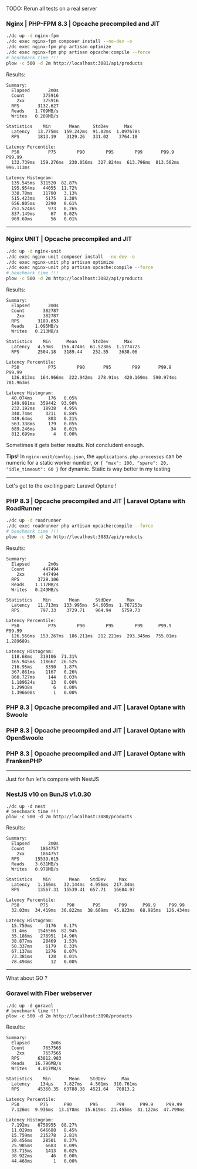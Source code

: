 
TODO: Rerun all tests on a real server


### Nginx | PHP-FPM 8.3 | Opcache precompiled and JIT

```bash
./dc up -d nginx-fpm
./dc exec nginx-fpm composer install --no-dev -o
./dc exec nginx-fpm php artisan optimize
./dc exec nginx-fpm php artisan opcache:compile --force
# benchmark time !!!
plow -c 500 -d 2m http://localhost:3081/api/products
```

Results:
```
Summary:
  Elapsed       2m0s
  Count       375916
    2xx       375916
  RPS       3132.627
  Reads    1.709MB/s
  Writes   0.209MB/s

Statistics    Min       Mean     StdDev      Max   
  Latency   13.775ms  159.242ms  91.02ms  1.097678s
  RPS       1813.19    3129.26   331.02    3764.18 

Latency Percentile:
  P50           P75        P90        P95        P99       P99.9     P99.99  
  132.739ms  159.276ms  230.056ms  327.824ms  613.796ms  813.502ms  996.113ms

Latency Histogram:
  135.545ms  311520  82.87%
  195.954ms   44055  11.72%
  338.78ms    11780   3.13%
  515.423ms    5175   1.38%
  656.805ms    2290   0.61%
  751.524ms     973   0.26%
  837.149ms      67   0.02%
  969.69ms       56   0.01%
```

---

### Nginx UNIT | Opcache precompiled and JIT

```bash
./dc up -d nginx-unit
./dc exec nginx-unit composer install --no-dev -o
./dc exec nginx-unit php artisan optimize
./dc exec nginx-unit php artisan opcache:compile --force
# benchmark time !!!
plow -c 500 -d 2m http://localhost:3082/api/products
```

Results:
```
Summary:
  Elapsed       2m0s
  Count       382787
    2xx       382787
  RPS       3189.653
  Reads    1.095MB/s
  Writes   0.213MB/s

Statistics    Min      Mean      StdDev      Max   
  Latency   4.59ms   156.474ms  61.523ms  1.177472s
  RPS       2504.18   3189.44    252.55    3638.06 

Latency Percentile:
  P50           P75        P90       P95        P99       P99.9     P99.99  
  136.813ms  164.966ms  222.942ms  278.91ms  420.169ms  590.974ms  781.963ms

Latency Histogram:
  40.074ms      176   0.05%
  149.981ms  359442  93.90%
  232.192ms   18938   4.95%
  340.74ms     3211   0.84%
  449.64ms      803   0.21%
  563.338ms     179   0.05%
  689.246ms      34   0.01%
  812.699ms       4   0.00%
```

Sometimes it gets better results. Not concludent enough.

**Tips!** In `nginx-unit/config.json`, the `applications.php.processes` can be numeric for a static worker number, or `{ "max": 100, "spare": 20, "idle_timeout": 60 }` for dynamic. Static is way better in my testing

---

Let's get to the exciting part: Laravel Optane !

### PHP 8.3 | Opcache precompiled and JIT | Laravel Optane with RoadRunner

```bash
./dc up -d roadrunner
./dc exec roadrunner php artisan opcache:compile --force
# benchmark time !!!
plow -c 500 -d 2m http://localhost:3083/api/products
```

Results:
```
Summary:
  Elapsed       2m0s
  Count       447494
    2xx       447494
  RPS       3729.106
  Reads    1.117MB/s
  Writes   0.249MB/s

Statistics    Min       Mean      StdDev      Max   
  Latency   11.713ms  133.995ms  54.605ms  1.767253s
  RPS        797.33    3729.71    964.94    5759.73 

Latency Percentile:
  P50           P75        P90        P95        P99      P99.9     P99.99  
  126.566ms  153.267ms  186.211ms  212.221ms  293.345ms  755.01ms  1.289689s

Latency Histogram:
  118.68ms   319106  71.31%
  165.945ms  118667  26.52%
  216.95ms     8390   1.87%
  367.861ms    1167   0.26%
  860.727ms     144   0.03%
  1.189624s      13   0.00%
  1.29938s        6   0.00%
  1.396608s       1   0.00%
```

### PHP 8.3 | Opcache precompiled and JIT | Laravel Optane with Swoole

### PHP 8.3 | Opcache precompiled and JIT | Laravel Optane with OpenSwoole

### PHP 8.3 | Opcache precompiled and JIT | Laravel Optane with FrankenPHP

---

Just for fun let's compare with NestJS

### NestJS v10 on BunJS v1.0.30

```
./dc up -d nest
# benchmark time !!!
plow -c 500 -d 2m http://localhost:3080/products
```

Results:
```
Summary:
  Elapsed       2m0s
  Count      1864757
    2xx      1864757
  RPS      15539.615
  Reads    3.631MB/s
  Writes   0.978MB/s

Statistics    Min       Mean    StdDev     Max   
  Latency   1.166ms   32.144ms  4.956ms  217.34ms
  RPS       13567.31  15539.41  657.71   16684.97

Latency Percentile:
  P50        P75       P90       P95       P99      P99.9     P99.99  
  32.03ms  34.419ms  36.822ms  38.669ms  45.823ms  68.985ms  126.434ms

Latency Histogram:
  15.759ms     3176   0.17%
  31.4ms    1546566  82.94%
  35.186ms   278951  14.96%
  38.877ms    28469   1.53%
  50.337ms     6179   0.33%
  67.137ms     1276   0.07%
  73.381ms      128   0.01%
  78.494ms       12   0.00%
```

---

What about GO ?

### Goravel with Fiber webserver

```
./dc up -d goravel
# benchmark time !!!
plow -c 500 -d 2m http://localhost:3090/products
```

Results:
```
Summary:
  Elapsed        2m0s
  Count       7657565
    2xx       7657565
  RPS       63812.983
  Reads    16.796MB/s
  Writes    4.017MB/s

Statistics    Min       Mean    StdDev      Max   
  Latency    134µs    7.827ms   4.501ms  310.761ms
  RPS       45360.35  63788.38  4521.64   70813.2 

Latency Percentile:
  P50        P75      P90       P95       P99      P99.9     P99.99 
  7.126ms  9.936ms  13.178ms  15.619ms  21.455ms  31.122ms  47.799ms

Latency Histogram:
  7.192ms   6758955  88.27%
  11.029ms   646688   8.45%
  15.759ms   215278   2.81%
  20.456ms    28501   0.37%
  25.985ms     6683   0.09%
  33.715ms     1413   0.02%
  38.922ms       46   0.00%
  44.468ms        1   0.00%
```
